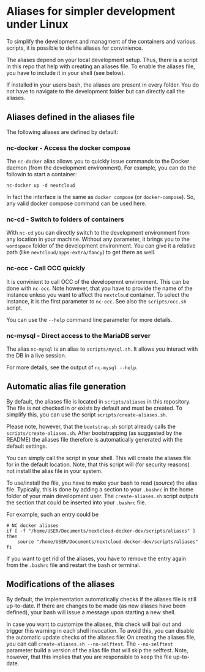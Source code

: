 # Aliases for simpler development under Linux

To simplify the development and managment of the containers and various scripts, it is possible to define aliases for convinience.

The aliases depend on your local development setup.
Thus, there is a script in this repo that help with creating an aliases file.
To enable the aliases file, you have to include it in your shell (see below).

If installed in your users bash, the aliases are present in every folder.
You do not have to navigate to the development folder but can directly call the aliases.

## Aliases defined in the aliases file

The following aliases are defined by default:

### nc-docker - Access the docker compose

The `nc-docker` alias allows you to quickly issue commands to the Docker daemon (from the development environment).
For example, you can do the followin to start a container:

```
nc-docker up -d nextcloud
```

In fact the interface is the same as `docker compose` (or `docker-compose`).
So, any valid docker compose command can be used here.

### nc-cd - Switch to folders of containers

With `nc-cd` you can directly switch to the development environment from any location in your machine.
Without any parameter, it brings you to the `wordspace` folder of the development environment.
You can give it a relative path (like `nextcloud/apps-extra/fancy`) to get there as well.

### nc-occ - Call OCC quickly

It is convinient to call OCC of the developemnt environment.
This can be done with `nc-occ`.
Note however, that you have to provide the name of the instance unless you want to affect the `nextcloud` container.
To select the instance, it is the first parameter to `nc-occ`.
See also the `scripts/occ.sh` script.

You can use the `--help` command line parameter for more details.

### nc-mysql - Direct access to the MariaDB server

The alias `nc-mysql` is an alias to `scripts/mysql.sh`.
It allows you interact with the DB in a live session.

For more details, see the output of `nc-mysql --help`.

## Automatic alias file generation

By default, the aliases file is located in `scripts/aliases` in this repository.
The file is not checked in or exists by default and must be created.
To simplify this, you can use the script `scripts/create-aliases.sh`.

Please note, however, that the `bootstrap.sh` script already calls the `scripts/create-aliases.sh`.
After bootstrapping (as suggested by the README) the aliases file therefore is automatically generated with the default settings.

You can simply call the script in your shell.
This will create the aliases file for in the default location.
Note, that this script will (for security reasons) not install the alias file in your system.

To use/install the file, you have to make your bash to read (_source_) the alias file.
Typically, this is done by adding a section to your `.bashrc` in the home folder of your main development user.
The `create-aliases.sh` script outputs the section that could be inserted into your `.bashrc` file.

For example, such an entry could be

```shell
# NC docker aliases
if [ -f "/home/USER/Documents/nextcloud-docker-dev/scripts/aliases" ]
then
    source "/home/USER/Documents/nextcloud-docker-dev/scripts/aliases"
fi
```

If you want to get rid of the aliases, you have to remove the entry again from the `.bashrc` file and restart the bash or terminal.

## Modifications of the aliases

By default, the implementation automatically checks if the aliases file is still up-to-date.
If there are changes to be made (as new aliases have been defined), your bash will issue a message upon starting a new shell.

In case you want to customize the aliases, this check will bail out and trigger this warning in each shell invocation.
To avoid this, you can disable the automatic update checks of the aliases file:
On creating the aliases file, you can call `create-aliases.sh --no-selftest`.
The `--no-selftest` parameter build a version of the alias file that will skip the selftest.
Note, however, that this implies that you are responsible to keep the file up-to-date.
